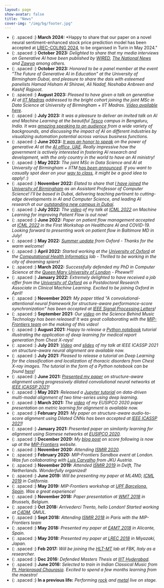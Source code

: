 ```yaml
---
layout: page
show-avatar: false
title: "News"
cover-img: "/img/bg/footer.jpg"
---
```

* {: .spaced :} **March 2024:** *Happy to share that our paper on a novel neural sentiment-enhanced stock price prediction model has been accepted at [LREC-COLING 2024](https://lrec-coling-2024.org/), to be organised in Turin in May 2024."
* {: .spaced :} **October 2023:** *Delighted to share that my media interviews on Generative AI have been published by [WIRED](https://lnkd.in/d6qGw5iB), [The National News](https://lnkd.in/dMRP2PDn) and [Zawya](https://lnkd.in/dTYmF_FH) among others.*
* {: .spaced :} **October 2023:** *Honored to be a panel member at the event "The Future of Generative AI in Education" at the University of Birmingham Dubai, and pleasure to share the dais with esteemed panelists Hamad Hisham Al Shirawi, Ali Nadaf, Noshaba Anbreen and Kashif Rajpoot*. 
* {: .spaced :} **August 2023:** *Pleased to have given a talk on generative AI at [IIT Madras](https://www.iitm.ac.in/) addressed to the bright cohort joining the joint MSc in Data Science at University of Birmingham + IIT Madras. [Video available here](https://drive.google.com/file/d/1Br-yCMJ4O_0Xo6VWn1sqnTmaRCN3CVQq/view)*. 
* {: .spaced :} **July 2023:** *It was a pleasure to deliver an invited talk on AI and Machine Learning at the beautiful [Tesco](https://www.tesco.com/) campus in Bengaluru, India. It was [amazing speaking to an audience](https://media.licdn.com/dms/image/D4D22AQE1rnFOcHEzAQ/feedshare-shrink_2048_1536/0/1691002688334?e=1714003200&v=beta&t=egZdm5lpmmSe6UKQaHbsSiM_WQbW2WNRIW1wV9ZvcKo) from a wide variety of backgrounds, and discussing the impact of AI on different industries by visualizing automation potential across various business functions.*
* {: .spaced :} **June 2023:** *[It was an honor to speak](https://media.licdn.com/dms/image/D4D22AQH_82RXc1NLMQ/feedshare-shrink_2048_1536/0/1690784442771?e=1694649600&v=beta&t=n7pBrqq5plN8lTI5w-kideAstxy0jXRro9t_UeiGtTc) on the power of generative AI at the [AI office, UAE](https://ai.gov.ae/). Really impressive how the government is actively interested in fostering AI research and development, with the only country in the world to have an AI ministry!*
* {: .spaced :} **May 2023:** *The joint MSc in Data Science and AI at University of Birmingham + IITM [has been announced](https://www.birmingham.ac.uk/postgraduate/courses/taught/computer-science/data-science-ai.aspx). If you want to casually spot deer on your [way to class](https://th-i.thgim.com/public/incoming/mr7ti7/article65238370.ece/alternates/FREE_1200/02_IIT_Madras_Deer.jpg), it might be a good idea to apply! :)*
* {: .spaced :} **November 2022:** *Elated to share that [I have joined](https://media.licdn.com/dms/image/C4D22AQHXwBpgHPFSDQ/feedshare-shrink_800/0/1670497880113?e=1694649600&v=beta&t=0leWGZRa29P-kNbZ5Jha-sOXhrDz4nYjkiioOuJvC74) the [University of Birmingham](https://www.birmingham.ac.uk) as an Assistant Professor of Computer Science! I'll be based in Dubai, delivering teaching pertinent to cutting-edge developments in AI and Computer Science, and leading AI research at our [outstanding new campus in Dubai](https://www.birmingham.ac.uk/dubai/index.aspx).*
* {: .spaced :} **July 2022:** *The [video](https://drive.google.com/file/d/18uSCfIiM1694NmJH18SQLNdPhtqCIkAz/view?usp=sharing) of my talk at [ICML 2022](https://icml.cc/) on Machine Learning for improving Patient Flow is out now!*
* {: .spaced :} **June 2022:** *Paper on patient flow management accepted at [ICML 2022](https://icml.cc/) in the First Workshop on Healthcare AI and COVID-19. Looking forward to presenting work on patient flow in Baltimore MD in July!*
* {: .spaced :} **May 2022:** *[Summer update](https://eng.ox.ac.uk/chi/news/summer-update-2022/) from Oxford - Thanks for the warm welcome!*
* {: .spaced :} **April 2022:** *Started working at the [University of Oxford](https://www.ox.ac.uk/) at the [Computational Health Informatics](https://eng.ox.ac.uk/chi/)  lab - Thrilled to be working in the city of dreaming spiers!*
* {: .spaced :} **March 2022:** *Successfully defended my PhD in Computer Science at the [Queen Mary University of London](https://www.qmul.ac.uk/) - Pheww!!!*
* {: .spaced :} **January 2022:** *Extremely delighted to have received a job offer from the [University of Oxford](https://www.ox.ac.uk/) as a Postdoctoral Research Associate in Clinical Machine Learning. Excited to be joining Oxford in April!*
* {: .spaced :} **November 2021:** *My paper titled "A convolutional-attentional neural framework for structure-aware performance-score synchronization" has been accepted at [IEEE Signal Processing Letters](https://ieeexplore.ieee.org/xpl/RecentIssue.jsp?punumber=97)!*
* {: .spaced :} **September 2021:** *Our [video](https://youtu.be/YgYV-7-ohxQ) on the Science Behind Music Technology has been released! It was great collaborating with the [MIP-Frontiers team](https://mip-frontiers.eu/people) on the making of this video!*
* {: .spaced :} **August 2021:** *Happy to release a [Python notebook](https://nbviewer.jupyter.org/github/rragrawal/Deep-Learning-on-Chest-X-rays/blob/main/medicalImageCaptioning.ipynb) tutorial illustrating the application of deep learning for medical report generation from Chest X-rays!*
* {: .spaced :} **July 2021:** *[Video](https://youtu.be/0kni53Kys3U) and [slides](https://sigport.org/documents/slides-icassp-2021-paper-structure-aware-alignment) of my talk at IEEE ICASSP 2021 on structure-aware neural alignment are available now.*
* {: .spaced :} **July 2021:** *Pleased to release a tutorial on Deep Learning for the classification and localization of thoracic disorders from Chest X-ray images. The tutorial in the form of a Python notebook can be found [here](https://nbviewer.jupyter.org/github/rragrawal/Deep-Learning-on-Chest-X-rays/blob/main/classifyLocalizeAttention.ipynb)!*
* {: .spaced :} **June 2021:** *[Presented my paper](https://twitter.com/ieeeICASSP/status/1402949138959028230) on structure-aware alignment using progressively dilated convolutional neural networks at [IEEE ICASSP 2021](https://2021.ieeeicassp.org/)!*
* {: .spaced :} **May 2021:** *Released a [Jupyter tutorial](https://nbviewer.jupyter.org/github/rragrawal/multimodalAlignment/blob/main/multiModalAlignment.ipynb) on data-driven multi-modal alignment of two time-series using deep learning.*
* {: .spaced :} **March 2021:** *The [video](https://www.youtube.com/watch?v=W23I8YQX1QE) of my EUSIPCO 2020 paper presentation on metric learning for alignment is available now.*
* {: .spaced :} **February 2021:** *My paper on structure-aware audio-to-score alignment using Dilated CNNs has been accepted at [IEEE ICASSP 2021](https://2021.ieeeicassp.org/)!* 
* {: .spaced :} **January 2021:** *Presented paper on similarity learning for alignment using Siamese networks at [EUSIPCO 2020](https://signalprocessingsociety.org/blog/eusipco-2020-2020-28th-european-signal-processing-conference).* 
* {: .spaced :} **December 2020:** *My [blog post](https://mip-frontiers.eu/2020/12/02/sf_ismir20.html) on score following is now up at the [MIP-Frontiers](https://mip-frontiers.eu) website.* 
* {: .spaced :} **November 2020:** *Attending [ISMIR 2020](https://www.ismir2020.net/).* 
* {: .spaced :} **February 2020:** *MIP-Frontiers Sandbox event at London. Was fun collaborating with [Luis Carvalho](https://www.jku.at/en/institute-of-computational-perception/about-us/people/luis-carvalho) from JKU Austria.*  
* {: .spaced :} **November 2019:** *Attended [ISMIR 2019](https://ismir2019.ewi.tudelft.nl/) in Delft, The Netherlands. Wonderfully organized!*
* {: .spaced :} **June 2019:** *Will be presenting my paper at ML4MD, [ICML 2019](https://icml.cc/Conferences/2019) in California.*
* {: .spaced :} **May 2019:** *MIP-Frontiers workshop at [UPF Barcelona, Spain](https://www.upf.edu/en/). Was a great experience!*
* {: .spaced :} **November 2018:** *Paper presentation at [WMT 2018](https://www.statmt.org/wmt18/) in Brussels, Belgium.*  
* {: .spaced :} **Oct 2018:** *Arrivederci Trento, hello London! Started working at [C4DM](https://c4dm.eecs.qmul.ac.uk/), QMUL.*  
* {: .spaced :} **Sept 2018:** *Attending [ISMIR 2018](http://ismir2018.ircam.fr/) in Paris with the MIP-Frontiers team*  
* {: .spaced :} **May 2018:** *Presented my paper at [EAMT 2018](http://eamt2018.dlsi.ua.es/) in Alicante, Spain.*
* {: .spaced :} **May 2018:** *Presented my paper at [LREC 2018](http://lrec2018.lrec-conf.org/en/) in Miyazaki, Japan.*
* {: .spaced :} **Feb 2017:** *Will be joining the [HLT-MT](https://hlt-mt.fbk.eu/) lab at FBK, Italy as a researcher.*
* {: .spaced :} **Dec 2016:** *Defended Masters Thesis at [IIIT Hyderabad](https://www.iiit.ac.in/).*
* {: .spaced :} **June 2016:** *Selected to train in Indian Classical Music from [Pt. Hariprasad Chaurasia](http://www.hariprasadchaurasia.com/). Excited to spend a few months learning from the maestro!*
* {: .spaced :} **In a previous life:** *Performing [rock](https://www.youtube.com/watch?v=h3TMWviOx2g) and [metal](https://www.youtube.com/watch?v=vuddFtF-qgQ) live on stage.*
